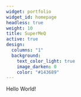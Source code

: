```yaml
---
widget: portfolio
widget_id: homepage
headless: true
weight: 10
title: SuperMeQ
active: true
design:
  columns: "1"
  background:
    text_color_light: true
    image_darken: 0
    color: "#143689"
---
```

Hello World!
